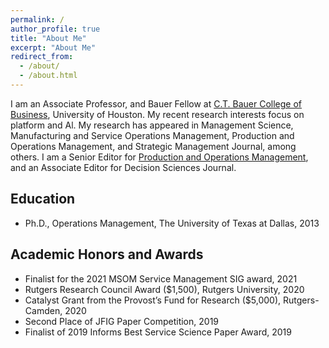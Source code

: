 ```yaml
---
permalink: /
author_profile: true
title: "About Me"
excerpt: "About Me"
redirect_from: 
  - /about/
  - /about.html
---
```


I am an Associate Professor, and Bauer Fellow at [C.T. Bauer College of Business](https://www.bauer.uh.edu/search/directory/profile.asp?firstname=Meng&lastname=Li), University of Houston. My recent research interests focus on platform and Al. My research has appeared in Management Science, Manufacturing and Service Operations Management, Production and Operations Management, and Strategic Management Journal, among others. I am a Senior Editor for [Production and Operations Management](https://www.poms.org/journal/departments/), and an Associate Editor for Decision Sciences Journal.

Education
-----

* Ph.D., Operations Management, The University of Texas at Dallas, 2013

Academic Honors and Awards
-----
* Finalist for the 2021 MSOM Service Management SIG award, 2021
* Rutgers Research Council Award ($1,500), Rutgers University, 2020
* Catalyst Grant from the Provost’s Fund for Research ($5,000), Rutgers-Camden, 2020
* Second Place of JFIG Paper Competition, 2019
* Finalist of 2019 Informs Best Service Science Paper Award, 2019

